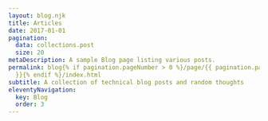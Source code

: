 ```yaml
---
layout: blog.njk
title: Articles
date: 2017-01-01
pagination:
  data: collections.post
  size: 20
metaDescription: A sample Blog page listing various posts.
permalink: blog{% if pagination.pageNumber > 0 %}/page/{{ pagination.pageNumber
  }}{% endif %}/index.html
subtitle: A collection of technical blog posts and random thoughts
eleventyNavigation:
  key: Blog
  order: 3
---
```

